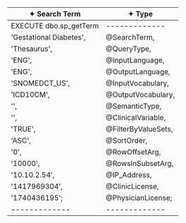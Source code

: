 
| ✦ Search Term      | ✦ Type      |
| ------------- | ------------- |
| EXECUTE dbo.sp_getTerm | ------------- |
| 'Gestational Diabetes', | @SearchTerm, |
| 'Thesaurus', | @QueryType, |
| 'ENG',   | @InputLanguage, |
| 'ENG', | @OutputLanguage, |
| 'SNOMEDCT_US',  | @InputVocabulary, |
| 'ICD10CM', | @OutputVocabulary, |
| '', | @SemanticType, |
| '', | @ClinicalVariable, |
| 'TRUE',  | @FilterByValueSets, |
| 'ASC', | @SortOrder, |
| '0', | @RowOffsetArg, |
| '10000',  | @RowsInSubsetArg, |
| '10.10.2.54',  | @IP_Address, |
| '1417969304', | @ClinicLicense, |
| '1740436195';  | @PhysicianLicense; |
| ------------- | ------------- |
